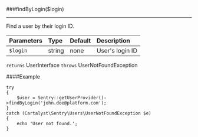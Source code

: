 <a id="findByLogin"></a>
###findByLogin($login)

----------

Find a user by their login ID.

Parameters                   | Type            | Default       | Description
:--------------------------- | :-------------- | :------------ | :--------------
`$login`                     | string          | none          | User's login ID

`returns` UserInterface
`throws`  UserNotFoundException

####Example

	try
	{
		$user = Sentry::getUserProvider()->findByLogin('john.doe@platform.com');
	}
	catch (Cartalyst\Sentry\Users\UserNotFoundException $e)
	{
		echo 'User not found.';
	}
